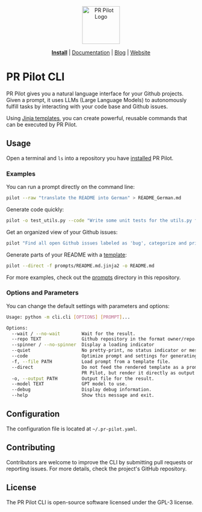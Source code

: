 <div align="center">
<img src="https://avatars.githubusercontent.com/ml/17635?s=140&v=" width="100" alt="PR Pilot Logo">
</div>

<p align="center">
  <a href="https://github.com/apps/pr-pilot-ai/installations/new"><b>Install</b></a> |
  <a href="https://docs.pr-pilot.ai">Documentation</a> |
  <a href="https://www.pr-pilot.ai/blog">Blog</a> |
  <a href="https://www.pr-pilot.ai">Website</a>
</p>

# PR Pilot CLI

PR Pilot gives you a natural language interface for your Github projects.
Given a prompt, it uses LLMs (Large Language Models) to autonomously fulfill tasks by interacting with your code base
and Github issues.

Using [Jinja templates](https://jinja.palletsprojects.com/en/3.1.x/), you can create powerful,
reusable commands that can be executed by PR Pilot.

## Usage

Open a terminal and `ls` into a repository you have [installed](https://github.com/apps/pr-pilot-ai/installations/new) PR Pilot.

### Examples

You can run a prompt directly on the command line:

```bash
pilot --raw "translate the README into German" > README_German.md
```

Generate code quickly:

```bash
pilot -o test_utils.py --code "Write some unit tests for the utils.py file."
```

Get an organized view of your Github issues:

```bash
pilot "Find all open Github issues labeled as 'bug', categorize and prioritize them"
```

Generate parts of your README with a [template](./prompts/README.md.jinja2):

```bash
pilot --direct -f prompts/README.md.jinja2 -o README.md
```

For more examples, check out the [prompts](./prompts) directory in this repository.

### Options and Parameters

You can change the default settings with parameters and options:

```bash
Usage: python -m cli.cli [OPTIONS] [PROMPT]...

Options:
  --wait / --no-wait        Wait for the result.
  --repo TEXT               Github repository in the format owner/repo.
  --spinner / --no-spinner  Display a loading indicator
  --quiet                   No pretty-print, no status indicator or messages.
  --code                    Optimize prompt and settings for generating code
  -f, --file PATH           Load prompt from a template file.
  --direct                  Do not feed the rendered template as a prompt into
                            PR Pilot, but render it directly as output.
  -o, --output PATH         Output file for the result.
  --model TEXT              GPT model to use.
  --debug                   Display debug information.
  --help                    Show this message and exit.

```

## Configuration
The configuration file is located at `~/.pr-pilot.yaml`.

## Contributing
Contributors are welcome to improve the CLI by submitting pull requests or reporting issues. For more details, check the project's GitHub repository.

## License
The PR Pilot CLI is open-source software licensed under the GPL-3 license.
